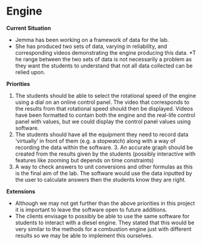 # Engine
**Current Situation** 
* Jemma has been working on a framework of data for the lab. 
* She has produced two sets of data, varying in reliability, and corresponding videos demonstrating the engine producing this data. 
*T he range between the two sets of data is not necessarily a problem as they want the students to understand that not all data collected can be relied upon. 

**Priorities** 
1. The students should be able to select the rotational speed of the engine using a dial on an online control panel. The video that corresponds to the results from that rotational speed should then be displayed. Videos have been formatted to contain both the engine and the real-life control panel with values, but we could display the control panel values using software. 
2. The students should have all the equipment they need to record data ‘virtually’ in front of them (e.g. a stopwatch) along with a way of recording the data within the software.  3. An accurate graph should be created from the results given by the students (possibly interactive with features like zooming but depends on time constraints) 
4. A way to check answers to unit conversions and other formulas as this is the final aim of the lab. The software would use the data inputted by the user to calculate answers then the students know they are right. 

**Extensions** 
* Although we may not get further than the above priorities in this project it is important to leave the software open to future additions. 
* The clients envisage to possibly be able to use the same software for students to interact with a diesel engine. They stated that this would be very similar to the methods for a combustion engine just with different results so we may be able to implement this ourselves. 
